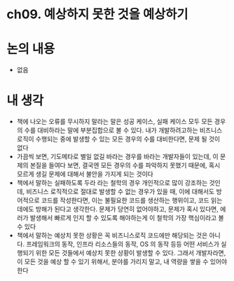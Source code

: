 # ch09. 예상하지 못한 것을 예상하기

# 논의 내용

- 없음

# 내 생각

- 책에 나오는 오류를 무시하지 말라는 말은 성공 케이스, 실패 케이스 모두 모든 경우의 수를 대비하라는 말에 부분집합으로 볼 수 있다. 내가 개발하려고하는 비즈니스 로직이 수행되는 중에 발생할 수 있는 모든 경우의 수를 대비한다면, 문제 될 것이 없다
- 가끔씩 보면, 기도메타로 별일 없길 바라는 경우를 바라는 개발자들이 있는데, 이 문제의 본질을 들여다 보면, 결국엔 모든 경우의 수를 파악하지 못했기 때문에, 혹시 모르게 생길 문제에 대해서 불안을 가지게 되는 것이다
- 책에서 말하는 실패하도록 두라 라는 철학의 경우 개인적으로 많이 강조하는 것인데, 비즈니스 로직적으로 절대로 발생할 수 없는 경우가 있을 때, 이에 대해서도 방어적으로 코드를 작성한다면, 이는 불필요한 코드를 생산하는 행위이고, 코드 읽는데에도 방해가 된다고 생각한다. 문제가 당연히 없어야하고, 문제가 혹시 있다면, 에러가 발생해서 빠르게 인지 할 수 있도록 해야하는게 이 철학의 가장 핵심이라고 볼 수 있다
- 책에서 말하는 예상치 못한 상황은 꼭 비즈니스로직 코드에만 해당되는 것은 아니다. 프레임워크의 동작, 인프라 리소스들의 동작, OS 의 동작 등등 어떤 서비스가 실행되기 위한 모든 것들에서 예상치 못한 상황이 발생할 수 있다. 그래서 개발자라면, 이 모든 것을 예상 할 수 있기 위해서, 분야를 가리지 말고, 내 역량을 쌓을 수 있어야 한다